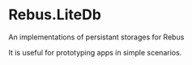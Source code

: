 # Rebus.LiteDb
An implementations of persistant storages for Rebus

It is useful for prototyping apps in simple scenarios.
